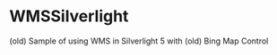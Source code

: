 WMSSilverlight
==============
(old) Sample of using WMS in  Silverlight 5 with (old) Bing Map Control 
